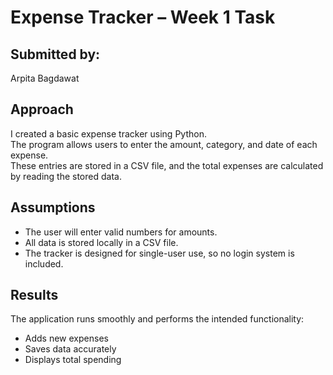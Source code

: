 # Expense Tracker – Week 1 Task

## Submitted by:  
Arpita Bagdawat

## Approach

I created a basic expense tracker using Python.  
The program allows users to enter the amount, category, and date of each expense.  
These entries are stored in a CSV file, and the total expenses are calculated by reading the stored data.

## Assumptions

- The user will enter valid numbers for amounts.
- All data is stored locally in a CSV file.
- The tracker is designed for single-user use, so no login system is included.

## Results

The application runs smoothly and performs the intended functionality:  
- Adds new expenses  
- Saves data accurately  
- Displays total spending  





